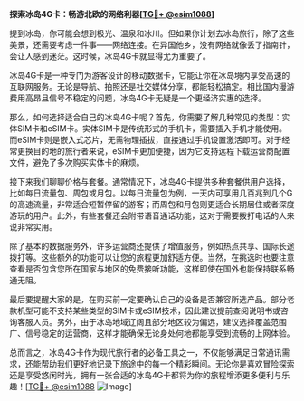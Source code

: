 **探索冰岛4G卡：畅游北欧的网络利器[[TG💪+ @esim1088](https://t.me/s/esim1088)]**

提到冰岛，你可能会想到极光、温泉和冰川。但如果你计划去冰岛旅行，除了这些美景，还需要考虑一件事——网络连接。在异国他乡，没有网络就像丢了指南针，会让人感到迷茫。这时候，冰岛4G卡就显得尤为重要了。

冰岛4G卡是一种专门为游客设计的移动数据卡，它能让你在冰岛境内享受高速的互联网服务。无论是导航、拍照还是社交媒体分享，都能轻松搞定。相比国内漫游费用高昂且信号不稳定的问题，冰岛4G卡无疑是一个更经济实惠的选择。

那么，如何选择适合自己的冰岛4G卡呢？首先，你需要了解几种常见的类型：实体SIM卡和eSIM卡。实体SIM卡是传统形式的手机卡，需要插入手机才能使用。而eSIM卡则是嵌入式芯片，无需物理插拔，直接通过手机设置激活即可。对于经常更换目的地的旅行者来说，eSIM卡更加便捷，因为它支持远程下载运营商配置文件，避免了多次购买实体卡的麻烦。

接下来我们聊聊价格与套餐。通常情况下，冰岛4G卡提供多种套餐供用户选择，比如每日流量包、周包或月包。以每日流量包为例，一天内可享用几百兆到几个G的高速流量，非常适合短暂停留的游客；而周包和月包则更适合长期居住或者深度游玩的用户。此外，有些套餐还会附带语音通话功能，这对于需要拨打电话的人来说非常实用。

除了基本的数据服务外，许多运营商还提供了增值服务，例如热点共享、国际长途拨打等。这些额外的功能可以让您的旅程更加舒适方便。当然，在挑选时也要注意查看是否包含您所在国家与地区的免费接听功能，这样即使在国外也能保持联系畅通无阻。

最后要提醒大家的是，在购买前一定要确认自己的设备是否兼容所选产品。部分老款机型可能不支持某些类型的SIM卡或eSIM技术，因此建议提前查阅说明书或咨询客服人员。另外，由于冰岛地域辽阔且部分地区较为偏远，建议选择覆盖范围广、信号稳定的运营商，这样才能确保无论身处何地都能享受到流畅的上网体验。

总而言之，冰岛4G卡作为现代旅行者的必备工具之一，不仅能够满足日常通讯需求，还能帮助我们更好地记录下旅途中的每一个精彩瞬间。无论你是喜欢冒险探索还是享受悠闲时光，拥有一张合适的冰岛4G卡都将为你的旅程增添更多便利与乐趣！[[TG💪+ @esim1088](https://t.me/s/esim1088) ![Image](https://i.postimg.cc/4NQfJmqS/Snipaste-2025-05-13-00-14-12.png)]